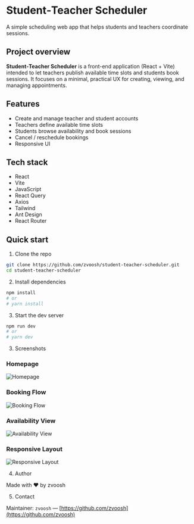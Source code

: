 # Student‑Teacher Scheduler

A simple scheduling web app that helps students and teachers coordinate sessions.

## Project overview

**Student‑Teacher Scheduler** is a front-end application (React + Vite) intended to let teachers publish available time slots and students book sessions. It focuses on a minimal, practical UX for creating, viewing, and managing appointments.

## Features

- Create and manage teacher and student accounts
- Teachers define available time slots
- Students browse availability and book sessions
- Cancel / reschedule bookings
- Responsive UI

## Tech stack

- React
- Vite
- JavaScript
- React Query
- Axios
- Tailwind
- Ant Design
- React Router

## Quick start

1. Clone the repo

```bash
git clone https://github.com/zvoosh/student-teacher-scheduler.git
cd student-teacher-scheduler
```

2. Install dependencies

```bash
npm install
# or
# yarn install
```

3. Start the dev server

```bash
npm run dev
# or
# yarn dev
```

3. Screenshots

### Homepage

![Homepage](https://i.imgur.com/YD738x2.webp)

### Booking Flow

![Booking Flow](https://i.imgur.com/WvyqGF0.webp)

### Availability View

![Availability View](https://i.imgur.com/ZyoKXez.webp)

### Responsive Layout

![Responsive Layout](https://i.imgur.com/bIbNzzj.webp)

4. Author

Made with ❤️ by zvoosh

5. Contact

Maintainer: `zvoosh` — [https://github.com/zvoosh](https://github.com/zvoosh)
